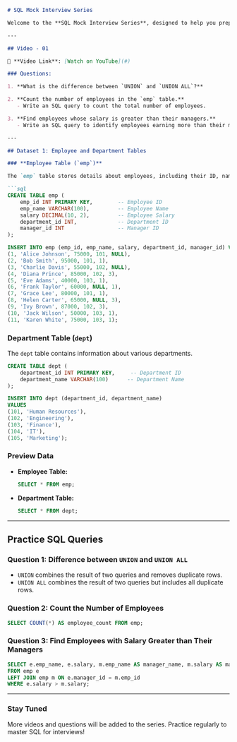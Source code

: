 ```markdown
# SQL Mock Interview Series

Welcome to the **SQL Mock Interview Series**, designed to help you prepare for real-world SQL interview scenarios with a mix of theoretical questions and practical exercises.

---

## Video - 01

🎥 **Video Link**: [Watch on YouTube](#)

### Questions:

1. **What is the difference between `UNION` and `UNION ALL`?**

2. **Count the number of employees in the `emp` table.**
   - Write an SQL query to count the total number of employees.

3. **Find employees whose salary is greater than their managers.**
   - Write an SQL query to identify employees earning more than their managers.

---

## Dataset 1: Employee and Department Tables

### **Employee Table (`emp`)**

The `emp` table stores details about employees, including their ID, name, salary, department, and manager.

```sql
CREATE TABLE emp (
    emp_id INT PRIMARY KEY,        -- Employee ID
    emp_name VARCHAR(100),         -- Employee Name
    salary DECIMAL(10, 2),         -- Employee Salary
    department_id INT,             -- Department ID
    manager_id INT                 -- Manager ID
);

INSERT INTO emp (emp_id, emp_name, salary, department_id, manager_id) VALUES
(1, 'Alice Johnson', 75000, 101, NULL),   
(2, 'Bob Smith', 95000, 101, 1),         
(3, 'Charlie Davis', 55000, 102, NULL),  
(4, 'Diana Prince', 85000, 102, 3),      
(5, 'Eve Adams', 40000, 103, 1),         
(6, 'Frank Taylor', 60000, NULL, 1),     
(7, 'Grace Lee', 80000, 101, 1),         
(8, 'Helen Carter', 65000, NULL, 3),      
(9, 'Ivy Brown', 87000, 102, 3),        
(10, 'Jack Wilson', 50000, 103, 1),      
(11, 'Karen White', 75000, 103, 1);
```

### **Department Table (`dept`)**

The `dept` table contains information about various departments.

```sql
CREATE TABLE dept (
    department_id INT PRIMARY KEY,     -- Department ID
    department_name VARCHAR(100)      -- Department Name
);

INSERT INTO dept (department_id, department_name) 
VALUES
(101, 'Human Resources'),
(102, 'Engineering'),
(103, 'Finance'),
(104, 'IT'),
(105, 'Marketing');
```

### **Preview Data**

- **Employee Table:**
  ```sql
  SELECT * FROM emp;
  ```

- **Department Table:**
  ```sql
  SELECT * FROM dept;
  ```

---

## Practice SQL Queries

### Question 1: Difference between `UNION` and `UNION ALL`
- `UNION` combines the result of two queries and removes duplicate rows.
- `UNION ALL` combines the result of two queries but includes all duplicate rows.

### Question 2: Count the Number of Employees
```sql
SELECT COUNT(*) AS employee_count FROM emp;
```

### Question 3: Find Employees with Salary Greater than Their Managers
```sql
SELECT e.emp_name, e.salary, m.emp_name AS manager_name, m.salary AS manager_salary
FROM emp e
LEFT JOIN emp m ON e.manager_id = m.emp_id
WHERE e.salary > m.salary;
```

---

### Stay Tuned
More videos and questions will be added to the series. Practice regularly to master SQL for interviews!
